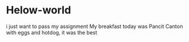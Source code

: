 # Helow-world
i just want to pass my assignment
My breakfast today was Pancit Canton with eggs and hotdog, it was the best
